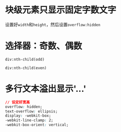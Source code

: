 # 块级元素只显示固定字数文字

设置好`width`和`height`，然后设置`overflow:hidden`

# 选择器：奇数、偶数

`div:nth-child(odd)`

`div:nth-child(even)`

# 多行文本溢出显示'...'

```css
// 设定好宽高
overflow: hidden;
text-overflow: ellipsis;
display: -webkit-box;
-webkit-line-clamp: 2;
-webkit-box-orient: vertical;
```

